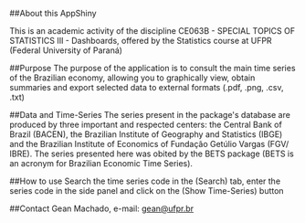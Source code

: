 ##About this AppShiny

This is an academic activity of the discipline CE063B - SPECIAL TOPICS OF STATISTICS III - Dashboards, offered by the Statistics course at UFPR (Federal University of Paraná)

##Purpose
The purpose of the application is to consult the main time series of the Brazilian economy, allowing you to graphically view, obtain summaries and export selected data to external formats (.pdf, .png, .csv, .txt)

##Data and Time-Series
The series present in the package's database are produced by three important and respected centers: the Central Bank of Brazil (BACEN), the Brazilian Institute of Geography and Statistics (IBGE) and the Brazilian Institute of Economics of Fundação Getúlio Vargas (FGV/ IBRE). The series presented here was obited by the BETS package (BETS is an acronym for Brazilian Economic Time Series).

##How to use
Search the time series code in the (Search) tab, enter the series code in the side panel and click on the (Show Time-Series) button

##Contact
Gean Machado, e-mail: <gean@ufpr.br>
